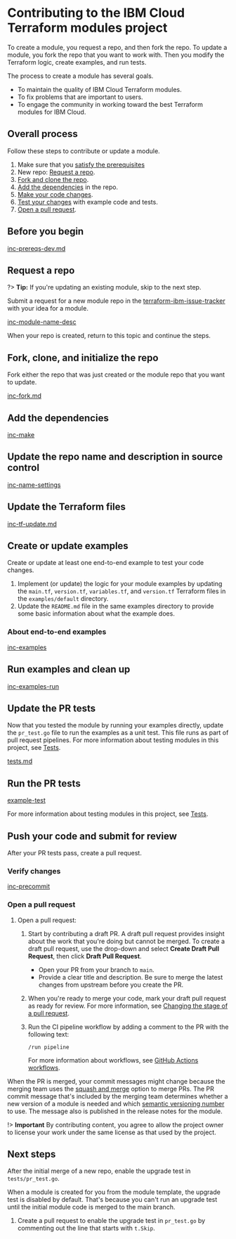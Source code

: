 # Contributing to the IBM Cloud Terraform modules project

To create a module, you request a repo, and then fork the repo. To update a module, you fork the repo that you want to work with. Then you modify the Terraform logic, create examples, and run tests.

The process to create a module has several goals.

- To maintain the quality of IBM Cloud Terraform modules.
- To fix problems that are important to users.
- To engage the community in working toward the best Terraform modules for IBM Cloud.

## Overall process

Follow these steps to contribute or update a module.

1.  Make sure that you [satisfy the prerequisites](#before-you-begin)
1.  New repo: [Request a repo](#request-a-repo).
1.  [Fork and clone the repo](#fork-clone-and-initialize-the-repo).
1.  [Add the dependencies](#add-the-dependencies) in the repo.
1.  [Make your code changes](#update-the-terraform-files).
1.  [Test your changes](#create-or-update-examples) with example code and tests.
1.  [Open a pull request](#push-your-code-and-submit-for-review).

## Before you begin

[inc-prereqs-dev.md](inc-prereqs-dev.md ':include')

## Request a repo

?> **Tip:** If you're updating an existing module, skip to the next step.

Submit a request for a new module repo in the [terraform-ibm-issue-tracker](https://github.com/terraform-ibm-modules/terraform-ibm-issue-tracker/issues/new/choose) with your idea for a module.

[inc-module-name-desc](inc-module-name-desc.md ':include')

When your repo is created, return to this topic and continue the steps.

## Fork, clone, and initialize the repo

Fork either the repo that was just created or the module repo that you want to update.

[inc-fork.md](inc-fork.md ':include')

## Add the dependencies

[inc-make](inc-make.md ':include')

## Update the repo name and description in source control

[inc-name-settings](inc-name-settings.md ':include')

## Update the Terraform files

[inc-tf-update.md](inc-tf-update.md ':include')
## Create or update examples

Create or update at least one end-to-end example to test your code changes.

1.  Implement (or update) the logic for your module examples by updating the `main.tf`, `version.tf`, `variables.tf`, and `version.tf` Terraform files in the `examples/default` directory.
1.  Update the `README.md` file in the same examples directory to provide some basic information about what the example does.

### About end-to-end examples

[inc-examples](inc-examples.md ':include')

## Run examples and clean up

[inc-examples-run](inc-examples-run.md ':include')

## Update the PR tests

Now that you tested the module by running your examples directly, update the `pr_test.go` file to run the examples as a unit test. This file runs as part of pull request pipelines. For more information about testing modules in this project, see [Tests](tests.md).

[tests.md](inc-tests-create.md ':include')

## Run the PR tests

[example-test](inc-example-test.md ':include')

For more information about testing modules in this project, see [Tests](tests.md).

## Push your code and submit for review

After your PR tests pass, create a pull request.

### Verify changes

[inc-precommit](inc-precommit.md ':include')

### Open a pull request

1.  Open a pull request:

    1.  Start by contributing a draft PR. A draft pull request provides insight about the work that you're doing but cannot be merged. To create a draft pull request, use the drop-down and select **Create Draft Pull Request**, then click **Draft Pull Request**.
        - Open your PR from your branch to `main`.
        - Provide a clear title and description. Be sure to merge the latest changes from upstream before you create the PR.
    1.  When you're ready to merge your code, mark your draft pull request as ready for review. For more information, see [Changing the stage of a pull request](https://docs.github.com/en/pull-requests/collaborating-with-pull-requests/proposing-changes-to-your-work-with-pull-requests/changing-the-stage-of-a-pull-request).
    1.  Run the CI pipeline workflow by adding a comment to the PR with the following text:

        ```text
        /run pipeline
        ```

        For more information about workflows, see [GitHub Actions workflows](gh-actions.md).

When the PR is merged, your commit messages might change because the merging team uses the [squash and merge](https://docs.github.com/en/pull-requests/collaborating-with-pull-requests/incorporating-changes-from-a-pull-request/about-pull-request-merges#squash-and-merge-your-pull-request-commits) option to merge PRs. The PR commit message that's included by the merging team determines whether a new version of a module is needed and which [semantic versioning number](versioning.md) to use. The message also is published in the release notes for the module.

!> **Important** By contributing content, you agree to allow the project owner to license your work under the same license as that used by the project.

## Next steps

After the initial merge of a new repo, enable the upgrade test in `tests/pr_test.go`.

When a module is created for you from the module template, the upgrade test is disabled by default. That's because you can't run an upgrade test until the initial module code is merged to the main branch.

1.  Create a pull request to enable the upgrade test in `pr_test.go` by commenting out the line that starts with `t.Skip`.
